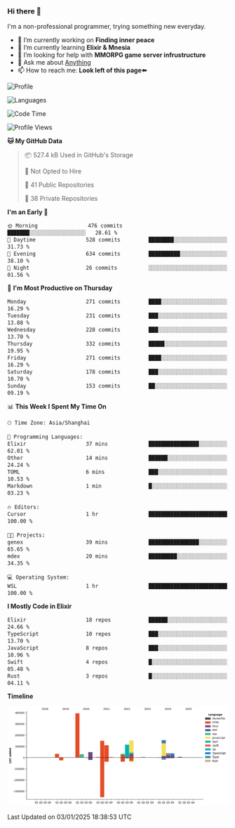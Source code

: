 ### Hi there 👋

I'm a non-professional programmer, trying something new everyday.

<!--
**dyzdyz010/dyzdyz010** is a ✨ _special_ ✨ repository because its `README.md` (this file) appears on your GitHub profile.
-->

- 🔭 I’m currently working on **Finding inner peace**
- 🌱 I’m currently learning **Elixir & Mnesia**
- 🤔 I’m looking for help with **MMORPG game server infrustructure**
- 💬 Ask me about [Anything](https://github.com/dyzdyz010/dyzdyz010/issues)
- 📫 How to reach me: **Look left of this page⬅️**

<!-- - 👯 I’m looking to collaborate on
- 😄 Pronouns: ...
- ⚡ Fun fact: ...
 -->
 
![Profile](https://github-readme-stats.vercel.app/api?username=dyzdyz010&count_private=true&show_icons=true&theme=dracula)

![Languages](https://github-readme-stats.vercel.app/api/top-langs/?username=dyzdyz010&layout=compact&theme=dracula)

<!--START_SECTION:waka-->
![Code Time](http://img.shields.io/badge/Code%20Time-1%2C858%20hrs%2035%20mins-blue)

![Profile Views](http://img.shields.io/badge/Profile%20Views-0-blue)

**🐱 My GitHub Data** 

> 📦 527.4 kB Used in GitHub's Storage 
 > 
> 🚫 Not Opted to Hire
 > 
> 📜 41 Public Repositories 
 > 
> 🔑 38 Private Repositories 
 > 
**I'm an Early 🐤** 

```text
🌞 Morning                476 commits         ███████░░░░░░░░░░░░░░░░░░   28.61 % 
🌆 Daytime                528 commits         ████████░░░░░░░░░░░░░░░░░   31.73 % 
🌃 Evening                634 commits         ██████████░░░░░░░░░░░░░░░   38.10 % 
🌙 Night                  26 commits          ░░░░░░░░░░░░░░░░░░░░░░░░░   01.56 % 
```
📅 **I'm Most Productive on Thursday** 

```text
Monday                   271 commits         ████░░░░░░░░░░░░░░░░░░░░░   16.29 % 
Tuesday                  231 commits         ███░░░░░░░░░░░░░░░░░░░░░░   13.88 % 
Wednesday                228 commits         ███░░░░░░░░░░░░░░░░░░░░░░   13.70 % 
Thursday                 332 commits         █████░░░░░░░░░░░░░░░░░░░░   19.95 % 
Friday                   271 commits         ████░░░░░░░░░░░░░░░░░░░░░   16.29 % 
Saturday                 178 commits         ███░░░░░░░░░░░░░░░░░░░░░░   10.70 % 
Sunday                   153 commits         ██░░░░░░░░░░░░░░░░░░░░░░░   09.19 % 
```


📊 **This Week I Spent My Time On** 

```text
🕑︎ Time Zone: Asia/Shanghai

💬 Programming Languages: 
Elixir                   37 mins             ████████████████░░░░░░░░░   62.01 % 
Other                    14 mins             ██████░░░░░░░░░░░░░░░░░░░   24.24 % 
TOML                     6 mins              ███░░░░░░░░░░░░░░░░░░░░░░   10.53 % 
Markdown                 1 min               █░░░░░░░░░░░░░░░░░░░░░░░░   03.23 % 

🔥 Editors: 
Cursor                   1 hr                █████████████████████████   100.00 % 

🐱‍💻 Projects: 
genex                    39 mins             ████████████████░░░░░░░░░   65.65 % 
mdex                     20 mins             █████████░░░░░░░░░░░░░░░░   34.35 % 

💻 Operating System: 
WSL                      1 hr                █████████████████████████   100.00 % 
```

**I Mostly Code in Elixir** 

```text
Elixir                   18 repos            ██████░░░░░░░░░░░░░░░░░░░   24.66 % 
TypeScript               10 repos            ███░░░░░░░░░░░░░░░░░░░░░░   13.70 % 
JavaScript               8 repos             ███░░░░░░░░░░░░░░░░░░░░░░   10.96 % 
Swift                    4 repos             █░░░░░░░░░░░░░░░░░░░░░░░░   05.48 % 
Rust                     3 repos             █░░░░░░░░░░░░░░░░░░░░░░░░   04.11 % 
```



**Timeline**

![Lines of Code chart](https://raw.githubusercontent.com/dyzdyz010/dyzdyz010/master/assets/bar_graph.png)


 Last Updated on 03/01/2025 18:38:53 UTC
<!--END_SECTION:waka-->
